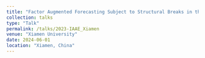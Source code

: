```yaml
---
title: "Factor Augmented Forecasting Subject to Structural Breaks in the Factor Structure"
collection: talks
type: "Talk"
permalink: /talks/2023-IAAE_Xiamen
venue: "Xiamen University"
date: 2024-06-01
location: "Xiamen, China"
---
```


